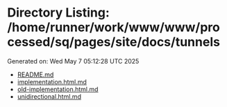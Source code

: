 # Directory Listing: /home/runner/work/www/www/processed/sq/pages/site/docs/tunnels
Generated on: Wed May  7 05:12:28 UTC 2025

- [README.md](README.md)
- [implementation.html.md](implementation.html.md)
- [old-implementation.html.md](old-implementation.html.md)
- [unidirectional.html.md](unidirectional.html.md)
